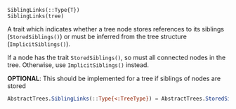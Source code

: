 ```
SiblingLinks(::Type{T})
SiblingLinks(tree)
```

A trait which indicates whether a tree node stores references to its siblings (`StoredSiblings()`) or must be inferred from the tree structure (`ImplicitSiblings()`).

If a node has the trait `StoredSiblings()`, so must all connected nodes in the tree.  Otherwise, use `ImplicitSiblings()` instead.

**OPTIONAL**: This should be implemented for a tree if siblings of nodes are stored

```julia
AbstractTrees.SiblingLinks(::Type{<:TreeType}) = AbstractTrees.StoredSiblings()
```
